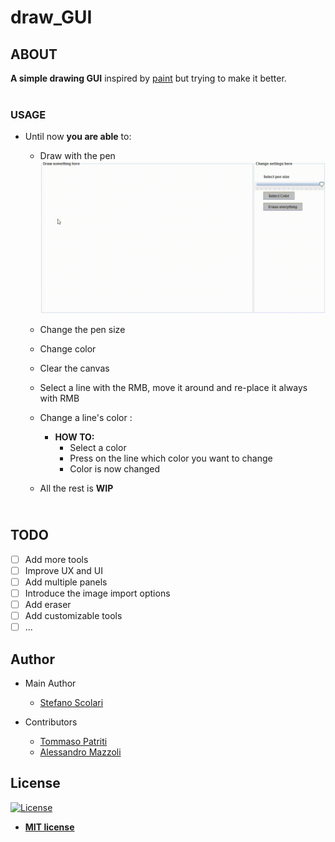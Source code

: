 # draw_GUI <br/>
## ABOUT
**A simple drawing GUI** inspired by [paint](https://it.wikipedia.org/wiki/Paint) but trying to make it better.<br/><br/> 

### USAGE

* Until now **you are able** to:
    * Draw with the pen
    ![](res/draw_example.gif)
    * Change the pen size
    * Change color
    * Clear the canvas
    * Select a line with the RMB, move it around and re-place it always with RMB
    * Change a line's color :
        * **HOW TO:**
            * Select a color
            * Press on the line which color you want to change
            * Color is now changed
        
    * All the rest is **WIP**<br/>
    
## <br/>TODO
- [ ] Add more tools
- [ ] Improve UX and UI
- [ ] Add multiple panels
- [ ] Introduce the image import options
- [ ] Add eraser
- [ ] Add customizable tools
- [ ] ...

## Author
* Main Author
   * [Stefano Scolari](https://www.linkedin.com/in/stefano-scolari-7a9440170/)<br/>

* Contributors<br/>
   * [Tommaso Patriti](https://github.com/Ro0t-set)<br/>
   * [Alessandro Mazzoli](https://github.com/alemazzo)

## License

[![License](http://img.shields.io/:license-mit-blue.svg?style=flat-square)](http://badges.mit-license.org)

- **[MIT license](http://opensource.org/licenses/mit-license.php)**

<br/><br/> 
